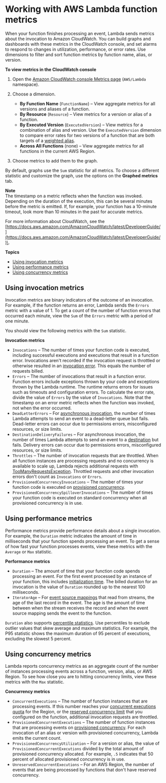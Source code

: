 # Working with AWS Lambda function metrics<a name="monitoring-metrics"></a>

When your function finishes processing an event, Lambda sends metrics about the invocation to Amazon CloudWatch\. You can build graphs and dashboards with these metrics in the CloudWatch console, and set alarms to respond to changes in utilization, performance, or error rates\. Use dimensions to filter and sort function metrics by function name, alias, or version\.

**To view metrics in the CloudWatch console**

1. Open the [Amazon CloudWatch console Metrics page](https://console.aws.amazon.com/cloudwatch/home?region=us-east-1#metricsV2:graph=~();namespace=~'AWS*2fLambda) \(`AWS/Lambda` namespace\)\.

1. Choose a dimension\.
   + **By Function Name** \(`FunctionName`\) – View aggregate metrics for all versions and aliases of a function\.
   + **By Resource** \(`Resource`\) – View metrics for a version or alias of a function\.
   + **By Executed Version** \(`ExecutedVersion`\) – View metrics for a combination of alias and version\. Use the `ExecutedVersion` dimension to compare error rates for two versions of a function that are both targets of a [weighted alias](configuration-aliases.md)\.
   + **Across All Functions** \(none\) – View aggregate metrics for all functions in the current AWS Region\.

1. Choose metrics to add them to the graph\.

By default, graphs use the `Sum` statistic for all metrics\. To choose a different statistic and customize the graph, use the options on the **Graphed metrics** tab\.

**Note**  
The timestamp on a metric reflects when the function was invoked\. Depending on the duration of the execution, this can be several minutes before the metric is emitted\. If, for example, your function has a 10\-minute timeout, look more than 10 minutes in the past for accurate metrics\.

For more information about CloudWatch, see the [https://docs.aws.amazon.com/AmazonCloudWatch/latest/DeveloperGuide/](https://docs.aws.amazon.com/AmazonCloudWatch/latest/DeveloperGuide/)\.

**Topics**
+ [Using invocation metrics](#monitoring-metrics-invocation)
+ [Using performance metrics](#monitoring-metrics-performance)
+ [Using concurrency metrics](#monitoring-metrics-concurrency)

## Using invocation metrics<a name="monitoring-metrics-invocation"></a>

Invocation metrics are binary indicators of the outcome of an invocation\. For example, if the function returns an error, Lambda sends the `Errors` metric with a value of 1\. To get a count of the number of function errors that occurred each minute, view the `Sum` of the `Errors` metric with a period of one minute\.

You should view the following metrics with the `Sum` statistic\.

**Invocation metrics**
+ `Invocations` – The number of times your function code is executed, including successful executions and executions that result in a function error\. Invocations aren't recorded if the invocation request is throttled or otherwise resulted in an [invocation error](API_Invoke.md#API_Invoke_Errors)\. This equals the number of requests billed\.
+ `Errors` – The number of invocations that result in a function error\. Function errors include exceptions thrown by your code and exceptions thrown by the Lambda runtime\. The runtime returns errors for issues such as timeouts and configuration errors\. To calculate the error rate, divide the value of `Errors` by the value of `Invocations`\. Note that the timestamp on an error metric reflects when the function was invoked, not when the error occurred\. 
+ `DeadLetterErrors` – For [asynchronous invocation](invocation-async.md), the number of times Lambda attempts to send an event to a dead\-letter queue but fails\. Dead\-letter errors can occur due to permissions errors, misconfigured resources, or size limits\.
+ `DestinationDeliveryFailures` – For asynchronous invocation, the number of times Lambda attempts to send an event to a [destination](gettingstarted-features.md#gettingstarted-features-destinations) but fails\. Delivery errors can occur due to permissions errors, misconfigured resources, or size limits\.
+ `Throttles` – The number of invocation requests that are throttled\. When all function instances are processing requests and no concurrency is available to scale up, Lambda rejects additional requests with [TooManyRequestsException](API_Invoke.md#API_Invoke_Errors)\. Throttled requests and other invocation errors don't count as `Invocations` or `Errors`\.
+ `ProvisionedConcurrencyInvocations` – The number of times your function code is executed on [provisioned concurrency](configuration-concurrency.md)\.
+ `ProvisionedConcurrencySpilloverInvocations` – The number of times your function code is executed on standard concurrency when all provisioned concurrency is in use\.

## Using performance metrics<a name="monitoring-metrics-performance"></a>

Performance metrics provide performance details about a single invocation\. For example, the `Duration` metric indicates the amount of time in milliseconds that your function spends processing an event\. To get a sense of how fast your function processes events, view these metrics with the `Average` or `Max` statistic\.

**Performance metrics**
+ `Duration` – The amount of time that your function code spends processing an event\. For the first event processed by an instance of your function, this includes [initialization time](gettingstarted-features.md#gettingstarted-features-programmingmodel)\. The billed duration for an invocation is the value of `Duration` rounded up to the nearest 100 milliseconds\.
+ `IteratorAge` – For [event source mappings](invocation-eventsourcemapping.md) that read from streams, the age of the last record in the event\. The age is the amount of time between when the stream receives the record and when the event source mapping sends the event to the function\.

`Duration` also supports [percentile statistics](https://docs.aws.amazon.com/AmazonCloudWatch/latest/monitoring/cloudwatch_concepts.html#Percentiles)\. Use percentiles to exclude outlier values that skew average and maximum statistics\. For example, the P95 statistic shows the maximum duration of 95 percent of executions, excluding the slowest 5 percent\.

## Using concurrency metrics<a name="monitoring-metrics-concurrency"></a>

Lambda reports concurrency metrics as an aggregate count of the number of instances processing events across a function, version, alias, or AWS Region\. To see how close you are to hitting concurrency limits, view these metrics with the `Max` statistic\.

**Concurrency metrics**
+ `ConcurrentExecutions` – The number of function instances that are processing events\. If this number reaches your [concurrent executions quota](gettingstarted-limits.md) for the Region, or the [reserved concurrency limit](configuration-concurrency.md) that you configured on the function, additional invocation requests are throttled\.
+ `ProvisionedConcurrentExecutions` – The number of function instances that are processing events on [provisioned concurrency](configuration-concurrency.md)\. For each invocation of an alias or version with provisioned concurrency, Lambda emits the current count\.
+ `ProvisionedConcurrencyUtilization` – For a version or alias, the value of `ProvisionedConcurrentExecutions` divided by the total amount of provisioned concurrency allocated\. For example, `.5` indicates that 50 percent of allocated provisioned concurrency is in use\.
+ `UnreservedConcurrentExecutions` – For an AWS Region, the number of events that are being processed by functions that don't have reserved concurrency\.